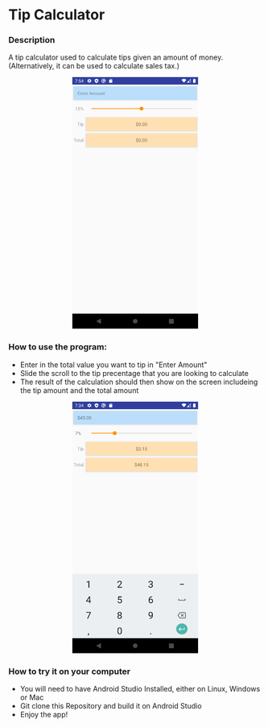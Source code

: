 # Tip Calculator
### Description
A tip calculator used to calculate tips given an amount of money. (Alternatively, it can be used to calculate sales tax.)


<p align="center">
<img src="Image1.png" width="250" height="500" />
</p>


### How to use the program:
- Enter in the total value you want to tip in "Enter Amount"
- Slide the scroll to the tip precentage that you are looking to calculate 
- The result of the calculation should then show on the screen includeing the tip amount
and the total amount


<p align="center">
<img src="Image2.png" width="250" height="500" >
</p>

### How to try it on your computer
- You will need to have Android Studio Installed, either on Linux, Windows or Mac
- Git clone this Repository and build it on Android Studio
- Enjoy the app!

